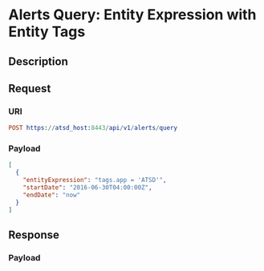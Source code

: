 # Alerts Query: Entity Expression with Entity Tags

## Description

## Request

### URI
```elm
POST https://atsd_host:8443/api/v1/alerts/query
```
### Payload

```json
[
  {
    "entityExpression": "tags.app = 'ATSD'",
    "startDate": "2016-06-30T04:00:00Z",
    "endDate": "now"
  }
]
```

## Response

### Payload
```json

```

